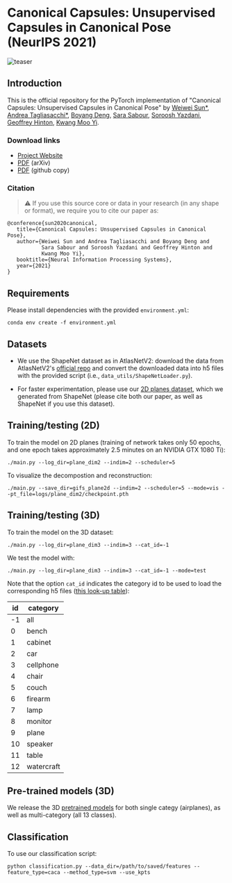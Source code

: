 # Canonical Capsules: Unsupervised Capsules in Canonical Pose (NeurIPS 2021)

![teaser](docs/teaser.gif)

## Introduction

This is the official repository for the PyTorch implementation of "Canonical Capsules: Unsupervised Capsules in Canonical Pose" by [Weiwei Sun*](https://wsunid.github.io/), [Andrea Tagliasacchi*](https://taiya.github.io/), [Boyang Deng](https://boyangdeng.com/), [Sara Sabour](https://scholar.google.ca/citations?user=l8wQ39EAAAAJ&hl=en), [Soroosh Yazdani](https://scholar.google.com/citations?user=u6IqTfoAAAAJ&hl=en), [Geoffrey Hinton](https://www.cs.toronto.edu/~hinton), [Kwang Moo Yi](https://www.cs.ubc.ca/~kmyi).

### Download links

- [Project Website](https://canonical-capsules.github.io)
- [PDF](https://arxiv.org/abs/2012.04718) (arXiv)
- [PDF](https://canonical-capsules.github.io/resources/CanonicalCapsulesNeurIPS2021.pdf) (github copy)

### Citation

> :warning:    If you use this source core or data in your research (in any shape or format), we require you to cite our paper as:

```
@conference{sun2020canonical,
   title={Canonical Capsules: Unsupervised Capsules in Canonical Pose},
   author={Weiwei Sun and Andrea Tagliasacchi and Boyang Deng and 
           Sara Sabour and Soroosh Yazdani and Geoffrey Hinton and
           Kwang Moo Yi},
   booktitle={Neural Information Processing Systems},
   year={2021}
}
```

## Requirements

Please install dependencies with the provided `environment.yml`: 
```
conda env create -f environment.yml
```

## Datasets

- We use the ShapeNet dataset as in AtlasNetV2: download the data from AtlasNetV2's [official repo](https://github.com/TheoDEPRELLE/AtlasNetV2) and convert the downloaded data into h5 files with the provided script (i.e., `data_utils/ShapeNetLoader.py`).  

- For faster experimentation, please use our [2D planes dataset](https://drive.google.com/file/d/1YUa1aDGTyacu_84QCmMlAsZ857l4yfG5/view?usp=sharing), which we generated from ShapeNet (please cite both our paper, as well as ShapeNet if you use this dataset).

## Training/testing (2D) 

To train the model on 2D planes (training of network takes only 50 epochs, and one epoch takes approximately 2.5 minutes on an NVIDIA GTX 1080 Ti):
```
./main.py --log_dir=plane_dim2 --indim=2 --scheduler=5
```

To visualize the decompostion and reconstruction:
```
./main.py --save_dir=gifs_plane2d --indim=2 --scheduler=5 --mode=vis --pt_file=logs/plane_dim2/checkpoint.pth
``` 

## Training/testing (3D)

To train the model on the 3D dataset:
```
./main.py --log_dir=plane_dim3 --indim=3 --cat_id=-1
```

We test the model with:
```
./main.py --log_dir=plane_dim3 --indim=3 --cat_id=-1 --mode=test
``` 

Note that the option `cat_id` indicates the category id to be used to load the corresponding h5 files ([this look-up table](https://drive.google.com/file/d/1XOcahFL0FPYHn475GW-xMbiHYOHVv7_v/view?usp=sharing)):

| id | category |
|----|------------|
| -1 | all        |
| 0  | bench      |
| 1  | cabinet    |
| 2  | car        |
| 3  | cellphone  |
| 4  | chair      |
| 5  | couch      |
| 6  | firearm    |
| 7  | lamp       |
| 8  | monitor    |
| 9  | plane      |
| 10 | speaker    |
| 11 | table      |
| 12 | watercraft |

## Pre-trained models (3D)
We release the 3D [pretrained models](https://drive.google.com/file/d/1Hv3Xo7e2vec-PPQeptYsHKYWCfQ0cQ5V/view?usp=sharing)
for both single categy (airplanes), as well as multi-category (all 13 classes).


## Classification

To use our classification script:
```
python classification.py --data_dir=/path/to/saved/features --feature_type=caca --method_type=svm --use_kpts
```
